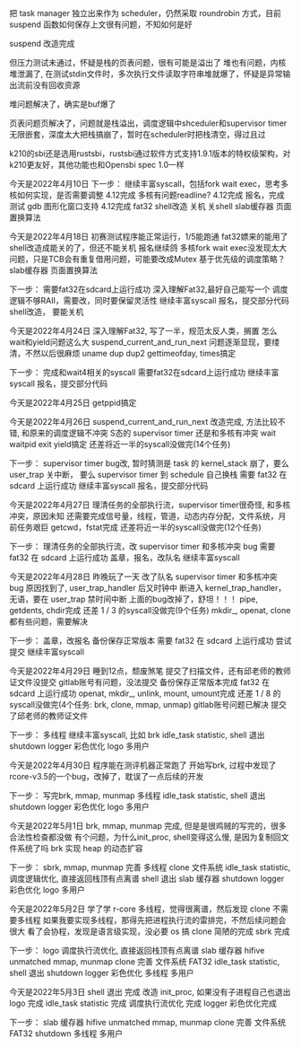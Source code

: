 把 task manager 独立出来作为 scheduler，仍然采取 roundrobin 方式，目前 suspend 函数如何保存上文很有问题，不知如何是好

suspend 改造完成

但压力测试未通过，怀疑是栈的页表问题，很有可能是溢出了
堆也有问题，内核堆泄漏了, 在测试stdin文件时，多次执行文件读取字符串堆就爆了，怀疑是异常输出流前没有回收资源

堆问题解决了，确实是buf爆了

页表问题页解决了，问题就是栈溢出，调度逻辑中shceduler和supervisor timer无限嵌套，深度太大把栈搞崩了，暂时在scheduler时把栈清空，得过且过

k210的sbi还是选用rustsbi，rustsbi通过软件方式支持1.9.1版本的特权级架构，对k210更友好，其他功能也和Opensbi spec 1.0一样

今天是2022年4月10日
下一步：
继续丰富syscall，包括fork wait exec，思考多核如何实现，是否需要调整 4.12完成
多核有问题readline? 4.12完成
报名，完成测试
gdb 图形化窗口支持  4.12完成
fat32
shell改造   关机    关shell
slab缓存器
页面置换算法

今天是2022年4月18日
初赛测试程序能正常运行，1/5能跑通
fat32嫖来的能用了
shell改造成能关的了，但还不能关机
报名继续鸽
多核fork wait exec没发现太大问题，只是TCB会有重复借用问题，可能要改成Mutex
基于优先级的调度策略？
slab缓存器
页面置换算法

下一步：
需要fat32在sdcard上运行成功
深入理解Fat32,最好自己能写一个
调度逻辑不够RAII，需要改，同时要保留灵活性
继续丰富syscall
报名，提交部分代码
shell改造， 要能关机

今天是2022年4月24日
深入理解Fat32, 写了一半，规范太反人类，搁置
怎么wait和yield问题这么大
suspend_current_and_run_next 问题逐渐显现，要缕清，不然以后很麻烦
uname dup dup2 gettimeofday, times搞定

下一步：
完成和wait4相关的syscall
需要fat32在sdcard上运行成功
继续丰富syscall
报名，提交部分代码

今天是2022年4月25日
getppid搞定

今天是2022年4月26日
suspend_current_and_run_next 改造完成, 方法比较不错, 和原来的调度逻辑不冲突
S态的 supervisor timer 还是和多核有冲突
wait waitpid exit yield搞定
还差将近一半的syscall没做完(14个任务)

下一步：
supervisor timer bug改, 暂时猜测是 task 的 kernel_stack 崩了，要么 user_trap 关中断，
要么 supervisor timer 到 schedule 自己换栈
需要 fat32 在 sdcard 上运行成功
继续丰富syscall
报名，提交部分代码

今天是2022年4月27日
理清任务的全部执行流，supervisor timer很奇怪, 和多核冲突，原因未知
还需要完成信号量，线程，管道，动态内存分配，文件系统，月前任务艰巨
getcwd，fstat完成
还差将近一半的syscall没做完(12个任务)

下一步：
理清任务的全部执行流，改 supervisor timer 和多核冲突 bug
需要 fat32 在 sdcard 上运行成功
盖章，报名，改队名
继续丰富syscall

今天是2022年4月28日
昨晚玩了一天
改了队名
supervisor timer 和多核冲突 bug 原因找到了, user_trap_handler 后又时钟中
断进入 kernel_trap_handler，无语，要在 user_trap 禁时间中断
上面的bug改掉了，舒坦！！！
pipe, getdents, chdir完成
还差 1 / 3 的syscall没做完(9个任务)
mkdir_, openat, clone 都有些问题，需要解决

下一步：
盖章，改报名
备份保存正常版本
需要 fat32 在 sdcard 上运行成功
尝试提交
继续丰富syscall

今天是2022年4月29日
睡到12点，颓废煞笔
提交了扫描文件，还有邱老师的教师证文件没提交
gitlab账号有问题，没法提交
备份保存正常版本完成
fat32 在 sdcard 上运行成功
openat, mkdir_, unlink, mount, umount完成
还差 1 / 8 的syscall没做完(4个任务: brk, clone, mmap, unmap)
gitlab账号问题已解决
提交了邱老师的教师证文件

下一步：
多线程
继续丰富syscall, 比如 brk
idle_task statistic,
shell 退出
shutdown
logger 彩色优化
logo
多用户

今天是2022年4月30日
程序能在测评机器正常跑了
开始写brk, 过程中发现了rcore-v3.5的一个bug，改掉了，耽误了一点后续的开发

下一步：
写完brk, mmap, munmap
多线程
idle_task statistic,
shell 退出
shutdown
logger 彩色优化
logo
多用户

今天是2022年5月1日
brk, mmap, munmap 完成, 但是是很鸡贼的写完的，很多合法性检查都没做
有个问题，为什么init_proc, shell变得这么慢, 是因为复制回文件系统了吗
brk 实现 heap 的动态扩容

下一步：
sbrk, mmap, munmap 完善
多线程 clone
文件系统
idle_task statistic,
调度逻辑优化, 直接返回栈顶有点离谱
shell 退出
slab 缓存器
shutdown
logger 彩色优化
logo
多用户

今天是2022年5月2日
学了学 r-core 多线程，觉得很离谱，然后发现 clone 不需要多线程
如果我要实现多线程，那得先把进程执行流的雷排完，不然后续问题会很大
看了会协程，发现是语言级实现，没必要 os 搞
clone 简陋的完成
sbrk 完成

下一步：
logo
调度执行流优化, 直接返回栈顶有点离谱
slab 缓存器
hifive unmatched
mmap, munmap clone 完善
文件系统 FAT32
idle_task statistic,
shell 退出
shutdown
logger 彩色优化
多线程
多用户

今天是2022年5月3日
shell 退出 完成
改造 init_proc, 如果没有子进程自己也退出
logo 完成
idle_task statistic 完成
调度执行流优化 完成
logger 彩色优化完成

下一步：
slab 缓存器
hifive unmatched
mmap, munmap clone 完善
文件系统 FAT32
shutdown
多线程
多用户
